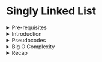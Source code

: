 # Singly Linked List

<details> <summary>Pre-requisites </summary>

- Big O Notation
- Data Structures Intro

</details>

<details> <summary> Introduction </summary>

## Objective

- Define what a Singly Linked List is
- Compare and contrast Linked Lists with Arrays
- Implement insertion, removal and traversal methods on Singly Linked Lists

## What is a Linked List?

![Singly Linked Lists](https://i.imgur.com/Zh1FEAB.png)

- A data structure that contains a **head**, **tail** and **length** property
- Linked Lists consists of nodes, and each **node** has a value and a **pointer** to another node or null
- Analogy: A skyscraper with no elevators, but only stairs

## Comparisons with Arrays

### Lists:

- Do not have indexes!
- Connected via nodes with a next pointer
- Random access is not allowed

### Arrays:

- Indexed in order!
- Insertion and deletion can be expensive
- Can quickly be accessed at a specific index

</details>

<details> <summary>Pseudocodes </summary>

Here are the pseudocodes for all the functions or operations of Singly Linked Lists! 

## Pushing

Adding a new **node** to the end of the Linked List!

- This function should accept a value
- Create a new node using the value passed to the function
- If there is no head property on the list, set the head and tail to be the newly created node
- Otherwise, set the next property on the tail to be the new node and set the tail property on the list to be the newly created node
- Increment the length by one
- Return the linked list

## Popping

Removing a **node** from the end of the Linked List!

- If there are no nodes in the list, return undefined
- Loop through the list until you reach the tail
- Set the next property of the 2nd to last node to be null
- Set the tail to be the 2nd to last node
- Decrement the length of the list by 1
- Return the value of the node removed

## Shifting

Removing a **node** from the beginning of the Linked List!

- If there are no nodes in the list, return undefined
- Store the current head property in a variable
- Set the head property to be the current head's next property
- Decrement the length of the list by 1
- Return the value of the node removed

## Unshifting

Adding a new **node** to the beginning of the Linked List!

- This function should accept a value
- Create a new node using the value passed to the function
- If the list is empty, set the head and tail to the newly created node
- Otherwise set the newly created node's next property to be the current head property on the list
- Set the head property on the list to be that newly created node
- Increment the length of the list by 1
- Return the linked list

## Get

Retrieve a **node** by its position in the Linked List! 

- The function should accept an index
- if the index is less than zero or greater than or equal to the length of the list, return null
- Loop through the list until you reach the index and return the node at that specified index

## Set

Changing the value of a **node** based on its position in the Linked List! 

- The function should accept an index and a value
- Use **get** function to find the specific node
- If the node is not found, return false
- If the node is found, set the value of that node to be the value passed to the function and return true

## Insert

Adding a **node** to the Linked List at a specific position

- If the index is less than zero or greater than the length, return false
- If the index is the same as the length, push a new node to the end of the list
- If the index is 0, unshift a new node to the start of the list
- Otherwise, using the **get** method, access the node at the index-1
- Set the next property on that node to be the new node
- Set the next property on the new node to be the previous next
- Increment the length
- Return true

## Remove

Removing a **node** from the Linked List at a **specific** position

- If the index is less than zero or greater than the length, return undefined
- If the index is the same as the length-1, pop
- If the index is 0, shift
- Otherwise, using the **get** method, access the node at the index-1
- Set the next property on that node to be the next of the next node
- Decrement the length
- Return the value of the node removed

## Reverse

Reverse the Linked List **in place!** 

- Swap the head and tail
- Create a variable called next
- Create a variable called prev
- Create a variable called node and initialize it to the head property
- Loop through the list
- Set the next to be the next property on whatever node is
- Set the next property on the node to be whatever prev is
- Set prev to be the value of the node variable
- Set the node variable to be the value of the next variable

</details>

<details> <summary>Big O Complexity </summary>

- Insertion - O(1)
- Removal - it depends... O(1) or O(n)
- Searching - O(n)
- Access - O(n)

</details>

<details> <summary>Recap</summary>

- Singly Linked Lists are an excellent alternatives to arrays when insertion and deletion at the beginning are frequently required
- Arrays contain a built-on index whereas Linked Lists do not
- The idea of a list data structure that consists of nodes is the foundation for other data structures like Stacks and Queues

</details>
